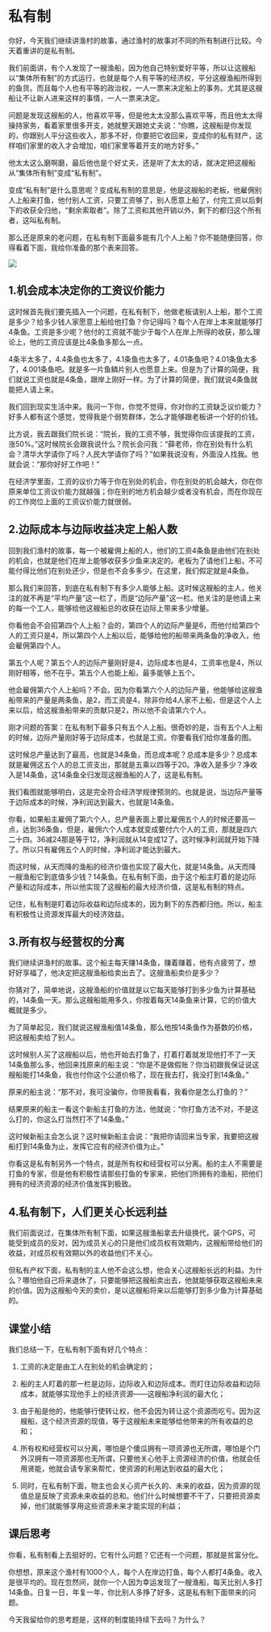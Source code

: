 # 私有制
你好，今天我们继续讲渔村的故事，通过渔村的故事对不同的所有制进行比较。今天着重讲的是私有制。

我们前面讲，有个人发现了一艘渔船，因为他自己特别爱好平等，所以让这艘船以“集体所有制”的方式运行，也就是每个人有平等的经济权，平分这艘渔船所得到的鱼货。而且每个人也有平等的政治权，一人一票来决定船上的事务。尤其是这艘船让不让新人进来这样的事情，一人一票来决定。

问题是发现这艘船的人，他喜欢平等，但是他太太没那么喜欢平等，而且他太太得操持家务，看着家里很多开支，她就整天跟她丈夫说：“你瞧，这艘船是你发现的，你跟别人平分这些收入，那多不好，你要把它收回来，变成你的私有财产，这样咱们家里的收入才会增加，咱们家里等着开支的地方好多。”

他太太这么磨啊磨，最后他也是个好丈夫，还是听了太太的话，就决定把这艘船从“集体所有制”变成“私有制”。

变成“私有制”是什么意思呢？变成私有制的意思是，他是这艘船的老板，他雇佣别人上船来打鱼，他付别人工资，只要工资够了，别人愿意上船了，付完工资以后剩下的收获全归他，“剩余索取者”。除了工资和其他开销以外，剩下的都归这个所有者，这叫私有制。

那么还是原来的老问题，在私有制下面最多能有几个人上船？你不能随便回答，你得看着下面，我给你准备的那个表来回答。

![](https://raw.githubusercontent.com/dalong0514/selfstudy/master/%E5%9B%BE%E7%89%87%E9%93%BE%E6%8E%A5%E5%BA%93/%E8%96%9B%E5%85%86%E4%B8%B0/1701.jpg)

## 1.机会成本决定你的工资议价能力
这时候首先我们要先插入一个问题，在私有制下，他做老板请别人上船，那个工资是多少？给多少钱人家愿意上船给他打鱼？你记得吗？每个人在岸上本来就能够打4条鱼。工资是多少呢？他付的工资就不能少于每个人在岸上所得的收获，那么理论上，他的工资应该是比4条鱼多那么一点。

4条半太多了，4.4条鱼也太多了，4.1条鱼也太多了，4.01条鱼吧？4.01条鱼太多了，4.001条鱼吧。就是多一片鱼鳞片别人也愿意上来。但是为了计算的简便，我们就说工资也就是4条鱼，跟岸上刚好一样。为了计算的简便，我们就说4条鱼就能把人请上来。

我们回到现实生活中来。我问一下你，你觉不觉得，你对你的工资缺乏议价能力？好多人都有这个感觉，觉得我是个弱势群体，怎么才能够跟老板讲一个好的价钱。

比方说，我去跟我们院长说：“院长，我的工资不够，我觉得你应该提我的工资，涨50%。”这时候院长会跟我说什么？院长会问我：“薛老师，你在别处有什么机会？清华大学请你了吗？人民大学请你了吗？”如果我说没有，外面没人找我。他就会说：“那你好好工作吧！”

在经济学里面，工资的议价力等于你在别处的机会，你在别处的机会越大，你在你原来单位工资议价能力就越强；你在别的地方机会越少或者没有机会，而在你现在的工作岗位上面的工资议价能力就很弱。

## 2.边际成本与边际收益决定上船人数
回到我们渔村的故事，每一个被雇佣上船的人，他们的工资4条鱼是由他们在别处的机会，也就是他们在岸上能够收获多少鱼来决定的。老板为了请他们上船，不可能付得比他们在别处还少，但是也不会多多少。在这里，我们假定就是4条鱼。

那么我们来回答，到底在私有制下有多少人能够上船。这时候这艘船的主人，他关注的就不再是“平均产量”这一栏了，而是“边际产量”这一栏。他关注的是他请上来的每一个工人，能够给他这艘船总的收获在边际上带来多少增量。

你看他会不会招第四个人上船？会的，第四个人的边际产量是6，而他付给第四个人的工资只是4，所以第四个人上船以后，能够给他的船带来两条鱼的净收入，他会雇佣第四个人。

第五个人呢？第五个人的边际产量刚好是4，边际成本也是4，工资率也是4，所以刚好相等，他不在乎。第五个人也能上船，最多能够上五个。

他会雇佣第六个人上船吗？不会。因为你看第六个人的边际产量，他能够给这艘渔船带来的产量是两条鱼，是2，而工资是4，除非你给4人家不上船，但是这个人上来以后，给这艘渔船带来的贡献只是2，所以他不会请第六个人。

刚才问题的答案：在私有制下最多只有五个人上船。很奇妙的是，当有五个人上船的时候，边际产量刚好等于边际成本，也就是工资。你要看我们给你准备的图。

这时候总产量达到了最高，也就是34条鱼，而总成本呢？总成本是多少？总成本就是雇佣这五个人的总工资支出，那就是五乘以四等于20。净收入是多少？净收入是14条鱼，这14条鱼全归发现这艘渔船的人了，这是私有制。

我们看图就能够明白，这是完全符合经济学规律预测的。也就是说，当边际产量等于边际成本的时候，净利润达到最大，也就是14条鱼。

你看，如果船主雇佣了第六个人，总产量表面上要比雇佣五个人的时候还要高一点，达到36条鱼，但是，雇佣六个人成本就变成要付六个人的工资，那就是四六二十四。36减24那是等于12，净利润就从14变成12了。这时候净利润就开始下降了。所以只有雇佣五个人的时候，净利润才能达到最大。

而这时候，从天而降的渔船的经济价值也实现了最大化，就是14条鱼。从天而降一艘渔船它到底值多少钱？14条鱼。在私有制下面，由于这个船主盯着的是边际产量和边际成本，所以他实现了这艘船的最大经济价值，这是私有制的特点。

记住，私有制是盯着边际收益和边际成本的，因为剩下的东西都归他。所以，船主有积极性让资源发挥最大的经济效益。

## 3.所有权与经营权的分离
我们继续讲渔村的故事。这个船主每天赚14条鱼，赚着赚着，他有点疲劳了，想好好享福了，他决定把这艘渔船给卖出去了。这艘渔船卖价是多少？

你猜对了，简单地说，这艘渔船的价值就是以它每天能够打到多少鱼为计算基础的，14条鱼一天。那么这艘船能用多久，你按着每天14条鱼来计算，它的价值大概就是多少。

为了简单起见，我们就说这艘渔船值14条鱼，那么他按14条鱼作为基数的价格，把这艘船卖给了别人。

这时候别人买了这艘船以后，他也开始去打鱼了，打着打着就发现他打不了一天14条鱼那么多，他回来找原来的船主说：“你是不是做假账？你当初跟我保证说这艘船能打14条鱼，我也付你这个公道价格了，现在我去打，我没打到14条鱼。”

原来的船主说：“那不对，我可没骗你，你带我看看，我看你是怎么打鱼的？”

结果原来的船主一看这个新船主打鱼的方法，他就说：“你打鱼方法不对，不是这么打的，你这么打当然打不了14条鱼。”

这时候新船主会怎么说？这时候新船主会说：“我把你请回来当专家，我要把这艘船打到14条鱼为止，发挥它应有的经济价值为止。”

你看这是私有制另外一个特点，就是所有权和经营权可以分离。船的主人不需要是打鱼的专家，但是他有积极性请那些打鱼的专家来，把他们所拥有的渔船，把他们拥有的经济资源的经济价值发挥到极致。

## 4.私有制下，人们更关心长远利益
我们前面说过，在集体所有制下面，如果这艘渔船拿去升级换代，装个GPS，可能受到成员的反对，因为成员关心的只是他们成员权有效期内，这艘船带给他们的收益，对成员权有效期以外的收益他们不关心。

但私有产权下面，私有制的主人他不会这么想，他会关心这艘船长远的利益。为什么？哪怕他自己将来退休了，只要能够把这艘船卖出去，他就能够获取这艘船未来的价值。因为这艘船今天的卖价，是以这艘船将来以后能够打到多少鱼为计算基础的。

## 课堂小结
我们总结一下，在私有制下面有好几个特点：

1. 工资的决定是由工人在别处的机会确定的；

2. 船的主人盯着的那一栏是边际，边际收入和边际成本。而盯住边际收益和边际成本，就能够实现他手上的经济资源——这艘船净利润的最大化；

3. 由于船是他的，他能够行使转让权，他不会因为转让这个资源而吃亏。因为这艘船，这个经济资源的现值，等于这艘船未来能够给他带来的所有收益的总和；

4. 所有权和经营权可以分离，哪怕是个傻瓜拥有一项资源也无所谓，哪怕是个门外汉拥有一项资源那也无所谓，只要他关心他手上资源经济的价值，他就会任用贤能，他就会请专家来帮忙，使资源的利用达到收益的最大化；

5. 同时，在私有制下面，物主也会关心资产长久的、未来的收益，因为资源的现值总是反映了资源未来收益的总和。他们什么时候想要不干了，只要把资源卖掉，他们就能够享用这些资源未来才能实现的利益；

## 课后思考
你看，私有制看上去挺好的，它有什么问题？它还有一个问题，那就是贫富分化。

你想想，原来这个渔村有1000个人，每个人在岸边打鱼，每个人都打4条鱼。收入是很平均的。现在忽然间，就你一个人因为幸运发现了一艘渔船，每天比别人多打14条鱼。日复一日，年复一年，你比别人多挣了好多，这是私有制下面带来的问题。

今天我留给你的思考题是，这样的制度能持续下去吗？为什么？